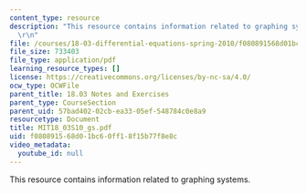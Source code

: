 ```yaml
---
content_type: resource
description: "This resource contains information related to graphing systems. \r\n\
  \r\n"
file: /courses/18-03-differential-equations-spring-2010/f080891568d01bc60ff18f15b77f8e8c_MIT18_03S10_gs.pdf
file_size: 733403
file_type: application/pdf
learning_resource_types: []
license: https://creativecommons.org/licenses/by-nc-sa/4.0/
ocw_type: OCWFile
parent_title: 18.03 Notes and Exercises
parent_type: CourseSection
parent_uid: 57bad402-02cb-ea33-05ef-548784c0e8a9
resourcetype: Document
title: MIT18_03S10_gs.pdf
uid: f0808915-68d0-1bc6-0ff1-8f15b77f8e8c
video_metadata:
  youtube_id: null
---
```

This resource contains information related to graphing systems. 

